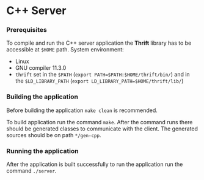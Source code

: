 # C++ Server

### Prerequisites
To compile and run the C++ server application the <b>Thrift</b> library has to be accessible at `$HOME` path.
System environment:
* Linux
* GNU compiler 11.3.0
* `thrift` set in the `$PATH` (`export PATH=$PATH:$HOME/thrift/bin/`) and in the `$LD_LIBRARY_PATH` (`export LD_LIBRARY_PATH=$HOME/thrift/lib/`)
### Building the application
Before building the application `make clean` is recommended. 

To build application run the command `make`. After the command runs there should 
be generated classes to communicate with the client. The generated sources should be on path `*/gen-cpp`.

### Running the application
After the application is built successfully to run the application run the command `./server`.

